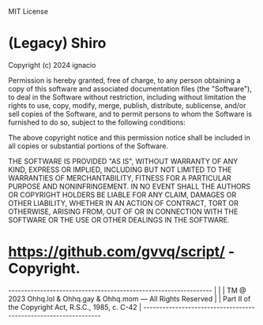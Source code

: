 MIT License

# (Legacy) Shiro
Copyright (c) 2024 ignacio

Permission is hereby granted, free of charge, to any person obtaining a copy
of this software and associated documentation files (the "Software"), to deal
in the Software without restriction, including without limitation the rights
to use, copy, modify, merge, publish, distribute, sublicense, and/or sell
copies of the Software, and to permit persons to whom the Software is
furnished to do so, subject to the following conditions:

The above copyright notice and this permission notice shall be included in all
copies or substantial portions of the Software.

THE SOFTWARE IS PROVIDED "AS IS", WITHOUT WARRANTY OF ANY KIND, EXPRESS OR
IMPLIED, INCLUDING BUT NOT LIMITED TO THE WARRANTIES OF MERCHANTABILITY,
FITNESS FOR A PARTICULAR PURPOSE AND NONINFRINGEMENT. IN NO EVENT SHALL THE
AUTHORS OR COPYRIGHT HOLDERS BE LIABLE FOR ANY CLAIM, DAMAGES OR OTHER
LIABILITY, WHETHER IN AN ACTION OF CONTRACT, TORT OR OTHERWISE, ARISING FROM,
OUT OF OR IN CONNECTION WITH THE SOFTWARE OR THE USE OR OTHER DEALINGS IN THE
SOFTWARE.

# https://github.com/gvvq/script/ - Copyright.
*----------------------------------------------------------------*
|                                                                |
| TM @ 2023 Ohhq.lol & Ohhq.gay & Ohhq.mom — All Rights Reserved |
|      Part II of the Copyright Act, R.S.C., 1985, c. C-42       |
*----------------------------------------------------------------*
